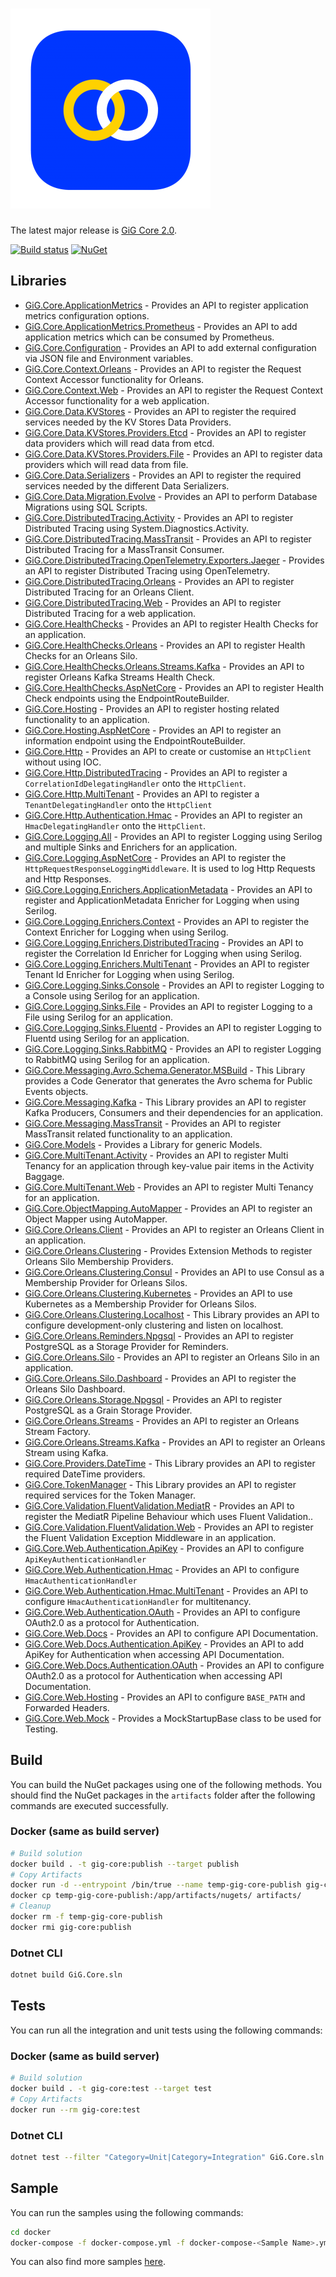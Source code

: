 # ![GiG Core](gig-core.png)

The latest major release is [GiG Core 2.0](release-notes/2.0/2.0.0.md).

[![Build status](https://img.shields.io/bitbucket/pipelines/atlassian/adf-builder-javascript/master)](https://img.shields.io/bitbucket/pipelines/atlassian/adf-builder-javascript/master) 
[![NuGet](https://img.shields.io/nuget/v/GiG.Core.svg)](https://nuget.org/packages/GiG.Core)

## Libraries

- [GiG.Core.ApplicationMetrics](docs/GiG.Core.ApplicationMetrics.md) - Provides an API to register application metrics configuration options.
- [GiG.Core.ApplicationMetrics.Prometheus](docs/GiG.Core.ApplicationMetrics.Prometheus.md) - Provides an API to add application metrics which can be consumed by Prometheus.
- [GiG.Core.Configuration](docs/GiG.Core.Configuration.md) - Provides an API to add external configuration via JSON file and Environment variables.
- [GiG.Core.Context.Orleans](docs/GiG.Core.Context.Orleans.md) - Provides an API to register the Request Context Accessor functionality for Orleans.
- [GiG.Core.Context.Web](docs/GiG.Core.Context.Web.md) - Provides an API to register the Request Context Accessor functionality for a web application.
- [GiG.Core.Data.KVStores](docs/GiG.Core.Data.KVStores.md) - Provides an API to register the required services needed by the KV Stores Data Providers.
- [GiG.Core.Data.KVStores.Providers.Etcd](docs/GiG.Core.Data.KVStores.Providers.Etcd.md) - Provides an API to register data providers which will read data from etcd.
- [GiG.Core.Data.KVStores.Providers.File](docs/GiG.Core.Data.KVStores.Providers.File.md) - Provides an API to register data providers which will read data from file.
- [GiG.Core.Data.Serializers](docs/GiG.Core.Data.Serializers.md) - Provides an API to register the required services needed by the different Data Serializers.
- [GiG.Core.Data.Migration.Evolve](docs/GiG.Core.Data.Migration.Evolve.md) - Provides an API to perform Database Migrations using SQL Scripts.
- [GiG.Core.DistributedTracing.Activity](docs/GiG.Core.DistributedTracing.Activity.md) - Provides an API to register Distributed Tracing using System.Diagnostics.Activity.
- [GiG.Core.DistributedTracing.MassTransit](docs/GiG.Core.DistributedTracing.MassTransit.md) - Provides an API to register Distributed Tracing for a MassTransit Consumer.
- [GiG.Core.DistributedTracing.OpenTelemetry.Exporters.Jaeger](docs/GiG.Core.DistributedTracing.OpenTelemetry.Exporters.Jaeger.md) - Provides an API to register Distributed Tracing using OpenTelemetry.
- [GiG.Core.DistributedTracing.Orleans](docs/GiG.Core.DistributedTracing.Orleans.md) - Provides an API to register Distributed Tracing for an Orleans Client.
- [GiG.Core.DistributedTracing.Web](docs/GiG.Core.DistributedTracing.Web.md) - Provides an API to register Distributed Tracing for a web application.
- [GiG.Core.HealthChecks](docs/GiG.Core.HealthChecks.md) - Provides an API to register Health Checks for an application.
- [GiG.Core.HealthChecks.Orleans](docs/GiG.Core.HealthChecks.Orleans.md) - Provides an API to register Health Checks for an Orleans Silo.
- [GiG.Core.HealthChecks.Orleans.Streams.Kafka](docs/GiG.Core.HealthChecks.Orleans.Streams.Kafka.md) - Provides an API to register Orleans Kafka Streams Health Check.
- [GiG.Core.HealthChecks.AspNetCore](docs/GiG.Core.HealthChecks.AspNetCore.md) - Provides an API to register Health Check endpoints using the EndpointRouteBuilder.
- [GiG.Core.Hosting](docs/GiG.Core.Hosting.md) - Provides an API to register hosting related functionality to an application.
- [GiG.Core.Hosting.AspNetCore](docs/GiG.Core.Hosting.AspNetCore.md) - Provides an API to register an information endpoint using the EndpointRouteBuilder.
- [GiG.Core.Http](docs/GiG.Core.Http.md) - Provides an API to create or customise an `HttpClient` without using IOC.
- [GiG.Core.Http.DistributedTracing](docs/GiG.Core.Http.DistributedTracing.md) - Provides an API to register a `CorrelationIdDelegatingHandler` onto the `HttpClient`.
- [GiG.Core.Http.MultiTenant](docs/GiG.Core.Http.MultiTenant.md) - Provides an API to register a `TenantDelegatingHandler` onto the `HttpClient`
- [GiG.Core.Http.Authentication.Hmac](docs/GiG.Core.Http.Authentication.Hmac.md) - Provides an API to register an `HmacDelegatingHandler` onto the `HttpClient`.
- [GiG.Core.Logging.All](docs/GiG.Core.Logging.All.md) - Provides an API to register Logging using Serilog and multiple Sinks and Enrichers for an application.
- [GiG.Core.Logging.AspNetCore](docs/GiG.Core.Logging.AspNetCore.md) - Provides an API to register the `HttpRequestResponseLoggingMiddleware`. It is used to log Http Requests and Http Responses.
- [GiG.Core.Logging.Enrichers.ApplicationMetadata](docs/GiG.Core.Logging.Enrichers.ApplicationMetadata.md) - Provides an API to register and ApplicationMetadata Enricher for Logging when using Serilog.
- [GiG.Core.Logging.Enrichers.Context](docs/GiG.Core.Logging.Enrichers.Context.md) - Provides an API to register the Context Enricher for Logging when using Serilog.
- [GiG.Core.Logging.Enrichers.DistributedTracing](docs/GiG.Core.Logging.Enrichers.DistributedTracing.md) - Provides an API to register the Correlation Id Enricher for Logging when using Serilog.
- [GiG.Core.Logging.Enrichers.MultiTenant](docs/GiG.Core.Logging.Enrichers.MultiTenant.md) - Provides an API to register Tenant Id Enricher for Logging when using Serilog.
- [GiG.Core.Logging.Sinks.Console](docs/GiG.Core.Logging.Sinks.Console.md) - Provides an API to register Logging to a Console using Serilog for an application.
- [GiG.Core.Logging.Sinks.File](docs/GiG.Core.Logging.Sinks.File.md) - Provides an API to register Logging to a File using Serilog for an application.
- [GiG.Core.Logging.Sinks.Fluentd](docs/GiG.Core.Logging.Sinks.Fluentd.md) - Provides an API to register Logging to Fluentd using Serilog for an application.
- [GiG.Core.Logging.Sinks.RabbitMQ](docs/GiG.Core.Logging.Sinks.RabbitMQ.md) - Provides an API to register Logging to RabbitMQ using Serilog for an application.
- [GiG.Core.Messaging.Avro.Schema.Generator.MSBuild](docs/GiG.Core.Messaging.Avro.Schema.Generator.MSBuild.md) - This Library provides a Code Generator that generates the Avro schema for Public Events objects.
- [GiG.Core.Messaging.Kafka](docs/GiG.Core.Messaging.Kafka.md) - This Library provides an API to register Kafka Producers, Consumers and their dependencies for an application.
- [GiG.Core.Messaging.MassTransit](docs/GiG.Core.Messaging.MassTransit.md) - Provides an API to register MassTransit related functionality to an application.
- [GiG.Core.Models](docs/GiG.Core.Models.md) - Provides a Library for generic Models.
- [GiG.Core.MultiTenant.Activity](docs/GiG.Core.MultiTenant.Activity.md) - Provides an API to register Multi Tenancy for an application through key-value pair items in the Activity Baggage.
- [GiG.Core.MultiTenant.Web](docs/GiG.Core.MultiTenant.Web.md) - Provides an API to register Multi Tenancy for an application.
- [GiG.Core.ObjectMapping.AutoMapper](docs/GiG.Core.ObjectMapping.AutoMapper.md) - Provides an API to register an Object Mapper using AutoMapper.
- [GiG.Core.Orleans.Client](docs/GiG.Core.Orleans.Client.md) - Provides an API to register an Orleans Client in an application.
- [GiG.Core.Orleans.Clustering](docs/GiG.Core.Orleans.Clustering.md) - Provides Extension Methods to register Orleans Silo Membership Providers.
- [GiG.Core.Orleans.Clustering.Consul](docs/GiG.Core.Orleans.Clustering.Consul.md) - Provides an API to use Consul as a Membership Provider for Orleans Silos.
- [GiG.Core.Orleans.Clustering.Kubernetes](docs/GiG.Core.Orleans.Clustering.Kubernetes.md) - Provides an API to use Kubernetes as a Membership Provider for Orleans Silos.
- [GiG.Core.Orleans.Clustering.Localhost](docs/GiG.Core.Orleans.Clustering.Localhost.md) - This Library provides an API to configure development-only clustering and listen on localhost.
- [GiG.Core.Orleans.Reminders.Npgsql](docs/GiG.Core.Orleans.Reminders.Npgsql.md) - Provides an API to register PostgreSQL as a Storage Provider for Reminders.
- [GiG.Core.Orleans.Silo](docs/GiG.Core.Orleans.Silo.md) - Provides an API to register an Orleans Silo in an application.
- [GiG.Core.Orleans.Silo.Dashboard](docs/GiG.Core.Orleans.Silo.Dashboard.md) - Provides an API to register the Orleans Silo Dashboard.
- [GiG.Core.Orleans.Storage.Npgsql](docs/GiG.Core.Orleans.Storage.Npgsql.md) - Provides an API to register PostgreSQL as a Grain Storage Provider.
- [GiG.Core.Orleans.Streams](docs/GiG.Core.Orleans.Streams.md) - Provides an API to register an Orleans Stream Factory.
- [GiG.Core.Orleans.Streams.Kafka](docs/GiG.Core.Orleans.Streams.Kafka.md) - Provides an API to register an Orleans Stream using Kafka.
- [GiG.Core.Providers.DateTime](docs/GiG.Core.Providers.DateTime.md) - This Library provides an API to register required DateTime providers.
- [GiG.Core.TokenManager](docs/GiG.Core.TokenManager.md) - This Library provides an API to register required services for the Token Manager.
- [GiG.Core.Validation.FluentValidation.MediatR](docs/GiG.Core.Validation.FluentValidation.MediatR.md) - Provides an API to register the MediatR Pipeline Behaviour which uses Fluent Validation..
- [GiG.Core.Validation.FluentValidation.Web](docs/GiG.Core.Validation.FluentValidation.Web.md) - Provides an API to register the Fluent Validation Exception Middleware in an application.
- [GiG.Core.Web.Authentication.ApiKey](docs/GiG.Core.Web.Authentication.ApiKey.md) - Provides an API to configure `ApiKeyAuthenticationHandler`
- [GiG.Core.Web.Authentication.Hmac](docs/GiG.Core.Web.Authentication.Hmac.md) - Provides an API to configure `HmacAuthenticationHandler`
- [GiG.Core.Web.Authentication.Hmac.MultiTenant](docs/GiG.Core.Web.Authentication.Hmac.MultiTenant.md) - Provides an API to configure `HmacAuthenticationHandler` for multitenancy.
- [GiG.Core.Web.Authentication.OAuth](docs/GiG.Core.Web.Authentication.OAuth.md) - Provides an API to configure OAuth2.0 as a protocol for Authentication.
- [GiG.Core.Web.Docs](docs/GiG.Core.Web.Docs.md) - Provides an API to configure API Documentation.
- [GiG.Core.Web.Docs.Authentication.ApiKey](docs/GiG.Core.Web.Docs.Authentication.ApiKey.md) - Provides an API to add ApiKey for Authentication when accessing API Documentation.
- [GiG.Core.Web.Docs.Authentication.OAuth](docs/GiG.Core.Web.Docs.Authentication.OAuth.md) - Provides an API to configure OAuth2.0 as a protocol for Authentication when accessing API Documentation.
- [GiG.Core.Web.Hosting](docs/GiG.Core.Web.Hosting.md) - Provides an API to configure `BASE_PATH` and Forwarded Headers.
- [GiG.Core.Web.Mock](docs/GiG.Core.Web.Mock.md) - Provides a MockStartupBase class to be used for Testing.

## Build

You can build the NuGet packages using one of the following methods. You should find the NuGet packages in the `artifacts` folder after the following commands are executed successfully.

### Docker (same as build server)

```sh
# Build solution
docker build . -t gig-core:publish --target publish
# Copy Artifacts
docker run -d --entrypoint /bin/true --name temp-gig-core-publish gig-core:publish
docker cp temp-gig-core-publish:/app/artifacts/nugets/ artifacts/
# Cleanup
docker rm -f temp-gig-core-publish
docker rmi gig-core:publish
```

### Dotnet CLI

```sh
dotnet build GiG.Core.sln
```

## Tests

You can run all the integration and unit tests using the following commands:

### Docker (same as build server)

```sh
# Build solution
docker build . -t gig-core:test --target test
# Copy Artifacts
docker run --rm gig-core:test
```

### Dotnet CLI

```sh
dotnet test --filter "Category=Unit|Category=Integration" GiG.Core.sln 
```

## Sample

You can run the samples using the following commands:

```sh
cd docker
docker-compose -f docker-compose.yml -f docker-compose-<Sample Name>.yml up --build
```

You can also find more samples [here](https://bitbucket.org/gaminginnovationgroup/gig.core.samples/src/master/).